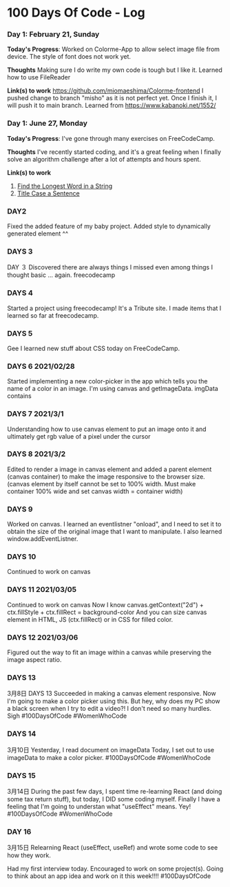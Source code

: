 # 100 Days Of Code - Log

<!-- ### Day 0: February 30, 2016 (Example 1)
##### (delete me or comment me out)

**Today's Progress**: Fixed CSS, worked on canvas functionality for the app.

**Thoughts:** I really struggled with CSS, but, overall, I feel like I am slowly getting better at it. Canvas is still new for me, but I managed to figure out some basic functionality.

**Link to work:** [Calculator App](http://www.example.com)

### Day 0: February 30, 2016 (Example 2)
##### (delete me or comment me out)

**Today's Progress**: Fixed CSS, worked on canvas functionality for the app.

**Thoughts**: I really struggled with CSS, but, overall, I feel like I am slowly getting better at it. Canvas is still new for me, but I managed to figure out some basic functionality.

**Link(s) to work**: [Calculator App](http://www.example.com) -->

### Day 1: February 21, Sunday

**Today's Progress**:
Worked on Colorme-App to allow select image file from device.
The style of font does not work yet.

**Thoughts**
Making sure I do write my own code is tough but I like it.
Learned how to use FileReader

**Link(s) to work**
https://github.com/miomaeshima/Colorme-frontend
I pushed change to branch "misho" as it is not perfect yet.
Once I finish it, I will push it to main branch.
Learned from https://www.kabanoki.net/1552/

### Day 1: June 27, Monday

**Today's Progress**: I've gone through many exercises on FreeCodeCamp.

**Thoughts** I've recently started coding, and it's a great feeling when I finally solve an algorithm challenge after a lot of attempts and hours spent.

**Link(s) to work**

1. [Find the Longest Word in a String](https://www.freecodecamp.com/challenges/find-the-longest-word-in-a-string)
2. [Title Case a Sentence](https://www.freecodecamp.com/challenges/title-case-a-sentence)

### DAY2

Fixed the added feature of my baby project.
Added style to dynamically generated element ^^

### DAYS 3

DAY ３
Discovered there are always things I missed even among things I thought basic ... again.
freecodecamp

### DAYS 4

Started a project using freecodecamp! It's a Tribute site. I made items that I learned so far at freecodecamp.

### DAYS 5

Gee I learned new stuff about CSS today on FreeCodeCamp.

### DAYS 6 2021/02/28

Started implementing a new color-picker in the app which tells you the name of a color in an image. I'm using canvas and getImageData. imgData contains

### DAYS 7 2021/3/1

Understanding how to use canvas element to put an image onto it and ultimately get rgb value of a pixel under the cursor

### DAYS 8 2021/3/2

Edited to render a image in canvas element and added a parent element (canvas container) to make the image responsive to the browser size. (canvas element by itself cannot be set to 100% width. Must make container 100% wide and set canvas width = container width)

### DAYS 9

Worked on canvas. I learned an eventlistner "onload", and I need to set it to obtain the size of the original image that I want to manipulate.
I also learned window.addEventListner.

### DAYS 10

Continued to work on canvas

### DAYS 11 2021/03/05

Continued to work on canvas
Now I know canvas.getContext("2d") + ctx.fillStyle + ctx.fillRect = background-color
And you can size canvas element in HTML, JS (ctx.fillRect) or in CSS for filled color.

### DAYS 12 2021/03/06

Figured out the way to fit an image within a canvas while preserving the image aspect ratio.

### DAYS 13
3月8日
DAYS 13
Succeeded in making a canvas element responsive. Now I'm going to make a color picker using this.  But hey, why does my PC show a black screen when I try to edit a video?! I don't need so many hurdles. Sigh #100DaysOfCode #WomenWhoCode

### DAYS 14
3月10日
Yesterday, I read document on imageData
Today, I set out to use imageData to make a color picker.
#100DaysOfCode #WomenWhoCode

### DAYS 15
3月14日
During the past few days, I spent time re-learning React (and doing some tax return stuff), but today, I DID some coding myself. 
Finally I have a feeling that I'm going to understan what "useEffect" means. Yey!
#100DaysOfCode #WomenWhoCode

### DAY 16
3月15日
Relearning React (useEffect, useRef) and wrote some code to see how they work.

Had my first interview today. Encouraged to work on some project(s).
Going to think about an app idea and work on it this week!!!!
#100DaysOfCode 
